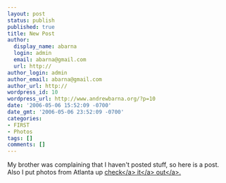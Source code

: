 ```yaml
---
layout: post
status: publish
published: true
title: New Post
author:
  display_name: abarna
  login: admin
  email: abarna@gmail.com
  url: http://
author_login: admin
author_email: abarna@gmail.com
author_url: http://
wordpress_id: 10
wordpress_url: http://www.andrewbarna.org/?p=10
date: '2006-05-06 15:52:09 -0700'
date_gmt: '2006-05-06 23:52:09 -0700'
categories:
- FIRST
- Photos
tags: []
comments: []
---
```

<p>My brother was complaining that I haven't posted stuff, so here is a post. Also I put photos from Atlanta up <a href="http:&#47;&#47;andrewbarna.org&#47;wp-gallery2.php?g2_itemId=393">check<&#47;a> <a href="http:&#47;&#47;andrewbarna.org&#47;wp-gallery2.php?g2_itemId=1060">it<&#47;a> <a href="http:&#47;&#47;andrewbarna.org&#47;wp-gallery2.php?g2_itemId=1489">out<&#47;a>.</p>
